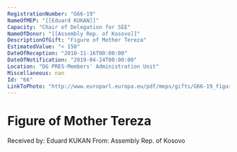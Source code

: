 ```yaml
---
RegistrationNumber: "G66-19"
NameOfMEP: "[[Eduard KUKAN]]"
Capacity: "Chair of Delegation for SEE"
NameOfDonor: "[[Assembly Rep. of Kosovo]]"
DescriptionOfGift: "Figure of Mother Tereza"
EstimatedValue: "< 150"
DateOfReception: "2010-11-16T00:00:00"
DateOfNotification: "2019-04-24T00:00:00"
Location: "DG PRES-Members' Administration Unit"
Miscellaneous: nan
Id: "66"
LinkToPhoto: "http://www.europarl.europa.eu/pdf/meps/gifts/G66-19_figure_Mother_Tereza.jpg#"
---
```


# Figure of Mother Tereza

Received by: Eduard KUKAN
From: Assembly Rep. of Kosovo
